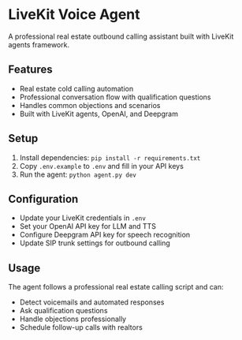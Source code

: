 # LiveKit Voice Agent

A professional real estate outbound calling assistant built with LiveKit agents framework.

## Features
- Real estate cold calling automation
- Professional conversation flow with qualification questions
- Handles common objections and scenarios
- Built with LiveKit agents, OpenAI, and Deepgram

## Setup
1. Install dependencies: `pip install -r requirements.txt`
2. Copy `.env.example` to `.env` and fill in your API keys
3. Run the agent: `python agent.py dev`

## Configuration
- Update your LiveKit credentials in `.env`
- Set your OpenAI API key for LLM and TTS
- Configure Deepgram API key for speech recognition
- Update SIP trunk settings for outbound calling

## Usage
The agent follows a professional real estate calling script and can:
- Detect voicemails and automated responses
- Ask qualification questions
- Handle objections professionally
- Schedule follow-up calls with realtors

